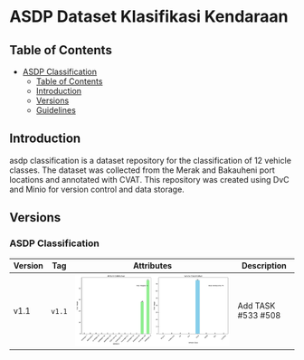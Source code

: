 # ASDP Dataset Klasifikasi Kendaraan

## Table of Contents

- [ASDP Classification](#asdp-classification)
  - [Table of Contents](#table-of-contents)
  - [Introduction](#introduction)
  - [Versions](#versions)
  - [Guidelines](#guidelines)

## Introduction

asdp classification is a dataset repository for the classification of 12 vehicle classes. The dataset was collected from the Merak and Bakauheni port locations and annotated with CVAT. This repository was created using DvC and Minio for version control and data storage.

## Versions

### ASDP Classification

| Version | Tag    | Attributes                          | Description        |
| ------- | ------ | ----------------------------------- | ------------------ |
| v1.1    | `v1.1` | ![image](./assets/vehicle-v1.1.jpg) | Add TASK #533 #508 |

